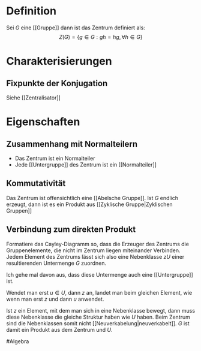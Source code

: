 # Definition
Sei $G$ eine [[Gruppe]] dann ist das Zentrum definiert als:
$$Z(G) = \{g \in G: gh = hg, \forall h\in G\}$$

# Charakterisierungen
## Fixpunkte der Konjugation
Siehe [[Zentralisator]]

# Eigenschaften
## Zusammenhang mit Normalteilern
- Das Zentrum ist ein Normalteiler 
- Jede [[Untergruppe]] des Zentrum ist ein [[Normalteiler]]

## Kommutativität
Das Zentrum ist offensichtlich eine [[Abelsche Gruppe]].
Ist $G$ endlich erzeugt, dann ist es ein Produkt aus [[Zyklische Gruppe|Zyklischen Gruppen]]


## Verbindung zum direkten Produkt
Formatiere das Cayley-Diagramm so, dass die Erzeuger des Zentrums die Gruppenelemente, die nicht im Zentrum liegen miteinander Verbinden.
Jedem Element des Zentrums lässt sich also eine Nebenklasse $zU$ einer resultierenden Untermenge $G$ zuordnen.

Ich gehe mal davon aus, dass diese Untermenge auch eine [[Untergruppe]] ist.

Wendet man erst $u \in U$, dann $z$ an, landet man beim gleichen Element, wie wenn man erst $z$ und dann $u$ anwendet.

Ist $z$ ein Element, mit dem man sich in eine Nebenklasse bewegt, dann muss diese Nebenklasse die gleiche Struktur haben wie $U$ haben. Beim Zentrum sind die Nebenklassen somit nicht [[Neuverkabelung|neuverkabelt]]. $G$ ist damit ein Produkt aus dem Zentrum und $U$.

#Algebra 